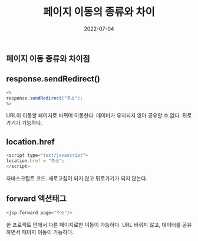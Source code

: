 ﻿---
title: "페이지 이동의 종류와 차이"
except: "JSP/javascript"

categories: TIL
tags: [ TIL ]

date: 2022-07-04
---

## 페이지 이동 종류와 차이점
## response.sendRedirect()
```java
<%
response.sendRedirect("주소");
%>
```
URL이 이동할 페이지로 바뀌어 이동한다. 데이터가 유지되지 않아 공유할 수 없다. 뒤로가기가 가능하다.
<br>
## location.href
```javascript
<script type="text/javascript">
location.href = "주소";
</script>
```
자바스크립트 코드. 새로고침이 되지 않고 뒤로가기가 되지 않는다.
<br>
## forward 액션태그
```java
<jsp:forward page="주소"/>
```
한 프로젝트 안에서 다른 페이지로만 이동이 가능하다. URL 바뀌지 않고, 데이터를 공유하면서 페이지 이동이 가능하다.

<br>
<br>
